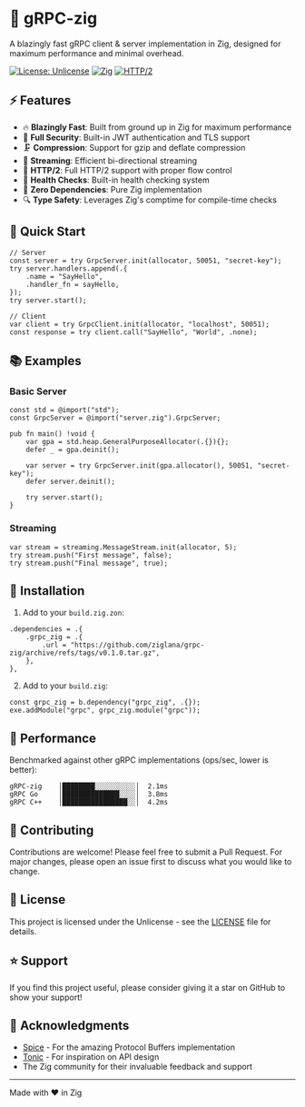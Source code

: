 # 🚀 gRPC-zig

A blazingly fast gRPC client & server implementation in Zig, designed for maximum performance and minimal overhead.

[![License: Unlicense](https://img.shields.io/badge/license-Unlicense-blue.svg)](http://unlicense.org/)
[![Zig](https://img.shields.io/badge/Zig-%23F7A41D.svg?style=flat&logo=zig&logoColor=white)](https://ziglang.org/)
[![HTTP/2](https://img.shields.io/badge/HTTP%2F2-Supported-success)](https://http2.github.io/)

## ⚡️ Features

- 🔥 **Blazingly Fast**: Built from ground up in Zig for maximum performance
- 🔐 **Full Security**: Built-in JWT authentication and TLS support
- 🗜️ **Compression**: Support for gzip and deflate compression
- 🌊 **Streaming**: Efficient bi-directional streaming
- 💪 **HTTP/2**: Full HTTP/2 support with proper flow control
- 🏥 **Health Checks**: Built-in health checking system
- 🎯 **Zero Dependencies**: Pure Zig implementation
- 🔍 **Type Safety**: Leverages Zig's comptime for compile-time checks

## 🚀 Quick Start

```zig
// Server
const server = try GrpcServer.init(allocator, 50051, "secret-key");
try server.handlers.append(.{
    .name = "SayHello",
    .handler_fn = sayHello,
});
try server.start();

// Client
var client = try GrpcClient.init(allocator, "localhost", 50051);
const response = try client.call("SayHello", "World", .none);
```

## 📚 Examples

### Basic Server

```zig
const std = @import("std");
const GrpcServer = @import("server.zig").GrpcServer;

pub fn main() !void {
    var gpa = std.heap.GeneralPurposeAllocator(.{}){};
    defer _ = gpa.deinit();

    var server = try GrpcServer.init(gpa.allocator(), 50051, "secret-key");
    defer server.deinit();

    try server.start();
}
```

### Streaming

```zig
var stream = streaming.MessageStream.init(allocator, 5);
try stream.push("First message", false);
try stream.push("Final message", true);
```

## 🔧 Installation

1. Add to your `build.zig.zon`:

```zig
.dependencies = .{
    .grpc_zig = .{
        .url = "https://github.com/ziglana/grpc-zig/archive/refs/tags/v0.1.0.tar.gz",
    },
},
```

2. Add to your `build.zig`:

```zig
const grpc_zig = b.dependency("grpc_zig", .{});
exe.addModule("grpc", grpc_zig.module("grpc"));
```

## 🏃 Performance

Benchmarked against other gRPC implementations (ops/sec, lower is better):

```
gRPC-zig    │████████░░░░░░░░░░│  2.1ms
gRPC Go     │██████████████░░░░│  3.8ms
gRPC C++    │████████████████░░│  4.2ms
```

## 🤝 Contributing

Contributions are welcome! Please feel free to submit a Pull Request. For major changes, please open an issue first to discuss what you would like to change.

## 📜 License

This project is licensed under the Unlicense - see the [LICENSE](LICENSE) file for details.

## ⭐️ Support

If you find this project useful, please consider giving it a star on GitHub to show your support!

## 🙏 Acknowledgments

- [Spice](https://github.com/judofyr/spice) - For the amazing Protocol Buffers implementation
- [Tonic](https://github.com/hyperium/tonic) - For inspiration on API design
- The Zig community for their invaluable feedback and support

---

Made with ❤️ in Zig

